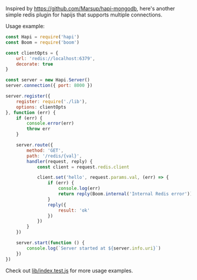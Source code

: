 Inspired by https://github.com/Marsup/hapi-mongodb, here's another simple
redis plugin for hapijs that supports multiple connections.


Usage example: 

```javascript
const Hapi = require('hapi')
const Boom = require('boom')

const clientOpts = {
    url: 'redis://localhost:6379',
    decorate: true
}

const server = new Hapi.Server()
server.connection({ port: 8000 })

server.register({
    register: require('./lib'),
    options: clientOpts
}, function (err) {
    if (err) {
        console.error(err)
        throw err
    }

    server.route({
        method: 'GET',
        path: '/redis/{val}',
        handler(request, reply) {
            const client = request.redis.client

            client.set('hello', request.params.val, (err) => {
                if (err) {
                    console.log(err)
                    return reply(Boom.internal('Internal Redis error'))
                }
                reply({
                    result: 'ok'
                })
            })
        }
    })

    server.start(function () {
        console.log(`Server started at ${server.info.uri}`)
    })
})
```

Check out [lib/index.test.js](https://github.com/midnightcodr/hapi-redis2/blob/master/lib/index.test.js) for more usage examples.
